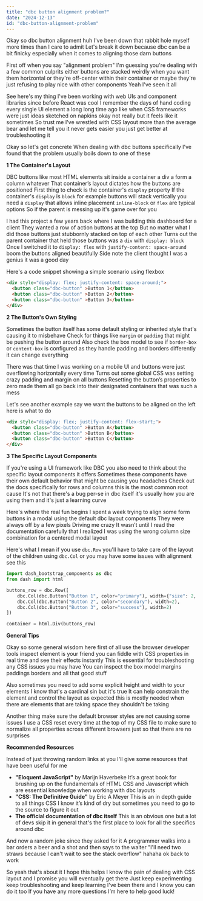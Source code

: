 ```yaml
---
title: "dbc button alignment problem?"
date: "2024-12-13"
id: "dbc-button-alignment-problem"
---
```


Okay so dbc button alignment huh I've been down that rabbit hole myself more times than I care to admit Let's break it down because dbc can be a bit finicky especially when it comes to aligning those darn buttons

First off when you say "alignment problem" I'm guessing you're dealing with a few common culprits either buttons are stacked weirdly when you want them horizontal or they're off-center within their container or maybe they're just refusing to play nice with other components Yeah I've seen it all

See here's my thing I've been working with web UIs and component libraries since before React was cool I remember the days of hand coding every single UI element a long long time ago like when CSS frameworks were just ideas sketched on napkins okay not really but it feels like it sometimes So trust me I've wrestled with CSS layout more than the average bear and let me tell you it never gets easier you just get better at troubleshooting it

Okay so let's get concrete When dealing with dbc buttons specifically I've found that the problem usually boils down to one of these

**1 The Container's Layout**

DBC buttons like most HTML elements sit inside a container a div a form a column whatever That container’s layout dictates how the buttons are positioned First thing to check is the container's `display` property If the container's `display` is `block` for example buttons will stack vertically you need a `display` that allows inline placement `inline-block` or `flex` are typical options So if the parent is messing up it's game over for you

I had this project a few years back where I was building this dashboard for a client They wanted a row of action buttons at the top But no matter what I did those buttons just stubbornly stacked on top of each other Turns out the parent container that held those buttons was a `div` with `display: block` Once I switched it to `display: flex` with `justify-content: space-around` boom the buttons aligned beautifully Side note the client thought I was a genius it was a good day

Here's a code snippet showing a simple scenario using flexbox

```html
<div style="display: flex; justify-content: space-around;">
  <button class="dbc-button" >Button 1</button>
  <button class="dbc-button" >Button 2</button>
  <button class="dbc-button" >Button 3</button>
</div>

```

**2 The Button's Own Styling**

Sometimes the button itself has some default styling or inherited style that's causing it to misbehave Check for things like `margin` or `padding` that might be pushing the button around Also check the box model to see if `border-box` or `content-box` is configured as they handle padding and borders differently it can change everything

There was that time I was working on a mobile UI and buttons were just overflowing horizontally every time Turns out some global CSS was setting crazy padding and margin on all buttons Resetting the button’s properties to zero made them all go back into their designated containers that was such a mess

Let's see another example say we want the buttons to be aligned on the left here is what to do

```html
<div style="display: flex; justify-content: flex-start;">
  <button class="dbc-button" >Button A</button>
  <button class="dbc-button" >Button B</button>
  <button class="dbc-button" >Button C</button>
</div>
```

**3 The Specific Layout Components**

If you're using a UI framework like DBC you also need to think about the specific layout components it offers Sometimes these components have their own default behavior that might be causing you headaches Check out the docs specifically for rows and columns this is the most common root cause It's not that there's a bug per-se in dbc itself it's usually how you are using them and it's just a learning curve

Here's where the real fun begins I spent a week trying to align some form buttons in a modal using the default dbc layout components They were always off by a few pixels Driving me crazy It wasn’t until I read the documentation carefully that I realized I was using the wrong column size combination for a centered modal layout

Here's what I mean if you use `dbc.Row` you'll have to take care of the layout of the children using `dbc.Col` or you may have some issues with alignment see this

```python
import dash_bootstrap_components as dbc
from dash import html

buttons_row = dbc.Row([
    dbc.Col(dbc.Button("Button 1", color="primary"), width={"size": 2, "offset": 2}),
    dbc.Col(dbc.Button("Button 2", color="secondary"), width=2),
    dbc.Col(dbc.Button("Button 3", color="success"), width=2)
])

container = html.Div(buttons_row)
```

**General Tips**

Okay so some general wisdom here first of all use the browser developer tools inspect element is your friend you can fiddle with CSS properties in real time and see their effects instantly This is essential for troubleshooting any CSS issues you may have You can inspect the box model margins paddings borders and all that good stuff

Also sometimes you need to add some explicit height and width to your elements I know that's a cardinal sin but it's true It can help constrain the element and control the layout as expected this is mostly needed when there are elements that are taking space they shouldn't be taking

Another thing make sure the default browser styles are not causing some issues I use a CSS reset every time at the top of my CSS file to make sure to normalize all properties across different browsers just so that there are no surprises

**Recommended Resources**

Instead of just throwing random links at you I'll give some resources that have been useful for me

*   **"Eloquent JavaScript"** by Marijn Haverbeke It’s a great book for brushing up on the fundamentals of HTML CSS and Javascript which are essential knowledge when working with dbc layouts
*   **"CSS: The Definitive Guide"** by Eric A Meyer This is an in depth guide to all things CSS I know it’s kind of dry but sometimes you need to go to the source to figure it out
*   **The official documentation of dbc itself** This is an obvious one but a lot of devs skip it in general that's the first place to look for all the specifics around dbc

And now a random joke since they asked for it A programmer walks into a bar orders a beer and a shot and then says to the waiter "I'll need two straws because I can't wait to see the stack overflow" hahaha ok back to work

So yeah that's about it I hope this helps I know the pain of dealing with CSS layout and I promise you will eventually get there Just keep experimenting keep troubleshooting and keep learning I've been there and I know you can do it too If you have any more questions I’m here to help good luck!
